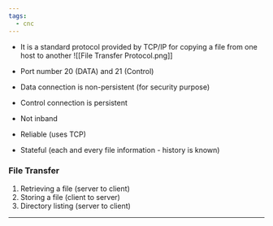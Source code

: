 ```yaml
---
tags:
  - cnc
---
```

- It is a standard protocol provided by TCP/IP for copying a file from one host to another
 ![[File Transfer Protocol.png]]

- Port number 20 (DATA) and 21 (Control)
- Data connection is non-persistent (for security purpose)
- Control connection is persistent
- Not inband
- Reliable (uses TCP)
- Stateful (each and every file information - history is known)

### File Transfer

1. Retrieving a file (server to client)
2. Storing a file (client to server)
3. Directory listing (server to client)

---

